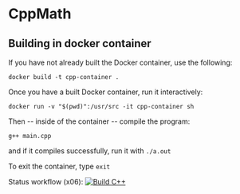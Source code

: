 # CppMath


## Building in docker container

If you have not already built the Docker container, use the following:

```
docker build -t cpp-container .
```

Once you have a built Docker container, run it interactively:

```
docker run -v "$(pwd)":/usr/src -it cpp-container sh
```

Then -- inside of the container -- compile the program:

```
g++ main.cpp
```

and if it compiles successfully, run it with `./a.out`

To exit the container, type `exit`

Status workflow (x06):
[![Build C++](https://github.com/LeoMalinen2/CppMath/actions/workflows/main.yml/badge.svg)](https://github.com/LeoMalinen2/CppMath/actions/workflows/main.yml)
